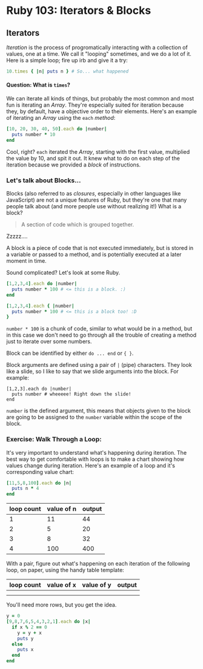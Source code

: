 # Ruby 103: Iterators & Blocks

## Iterators

_Iteration_ is the process of progromatically interacting with a collection of values, one at a time. We call it "looping" sometimes, and we do a lot of it. Here is a simple loop; fire up irb and give it a try:

```ruby
10.times { |n| puts n } # So... what happened
```
#### Question: What is `times`?

We can iterate all kinds of things, but probably the most common and most fun is iterating an _Array_. They're especially suited for iteration because they, by default, have a objective order to their elements. Here's an example of iterating an _Array_ using the `each` _method_:

```ruby
[10, 20, 30, 40, 50].each do |number|
  puts number * 10
end
```
Cool, right? `each` iterated the _Array_, starting with the first value, multiplied the value by 10, and spit it out. It knew what to do on each step of the iteration because we provided a _block_ of instructions.

### Let's talk about Blocks...

Blocks (also referred to as _closures_, especially in other languages like JavaScript) are not a unique features of Ruby, but they're one that many people talk about (and more people use without realizing it!) What is a block?

>A section of code which is grouped together.

Zzzzz....

A block is a piece of code that is not executed immediately, but is stored in a variable or passed to a method, and is potentially executed at a later moment in time.

Sound complicated? Let's look at some Ruby.

```ruby
[1,2,3,4].each do |number|
  puts number * 100 # <= this is a block. :)
end

[1,2,3,4].each { |number|
  puts number * 100 # <= this is a block too! :D
}
```

`number * 100` is a chunk of code, similar to what would be in a method, but in this case we don't need to go through all the trouble of creating a method just to iterate over some numbers.

Block can be identified by either `do ... end` or `{ }`.

Block arguments are defined using a pair of `|` (pipe) characters. They look like a slide, so I like to say that we slide arguments into the block. For example:

```
[1,2,3].each do |number|
  puts number # wheeeee! Right down the slide!
end
```

`number` is the defined argument, this means that objects given to the block are going to be assigned to the `number` variable within the scope of the block.

### Exercise: Walk Through a Loop:

It's very important to understand what's happening during iteration. The best way to get comfortable with loops is to make a chart showing how values change during iteration. Here's an example of a loop and it's corresponding value chart:

```ruby
[11,5,8,100].each do |n|
  puts n * 4
end
```

| loop count | value of n | output |
|------------|------------|---------
| 1          | 11         | 44
| 2          | 5          | 20
| 3          | 8          | 32
| 4          | 100        | 400


With a pair, figure out what's happening on each iteration of the following loop, on paper, using the handy table template:

| loop count | value of x | value of y | output |
|------------|------------|------------|---------
| | | |
| | | |

You'll need more rows, but you get the idea.

```ruby
y = 0
[9,8,7,6,5,4,3,2,1].each do |x|
  if x % 2 == 0
    y = y + x
    puts y
  else
    puts x
  end
end
```
